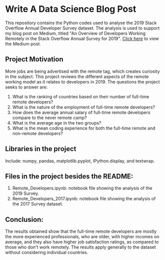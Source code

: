 # Write A Data Science Blog Post

This repository contains the Python codes used to analyse the 2019 Stack Overflow Annual Developer Survey dataset.
The analysis is used to support my blog post on Medium, titled "An Overview of Developers Working Remotely in the 
Stack Overflow Annual Survey for 2019". [Click here][1] to view the Medium post. 

## Project Motivation

More jobs are being advertised with the remote tag, which creates curiosity in the subject. 
This project reviews the different aspects of the remote working model as it relates to developers in 2019.
The questions the project seeks to answer are:

1. What is the ranking of countries based on their number of full-time remote developers?
2. What is the nature of the employment of full-time remote developers?
3. How does the average annual salary of full-time remote developers compare to the never remote camp?
4. What is the average age in the two groups?
5. What is the mean coding experience for both the full-time remote and non-remote developers?

## Libraries in the project 

Include: numpy, pandas, matplotlib.pyplot, IPython.display, and textwrap.

## Files in the project besides the README:

1. Remote_Developers.ipynb: notebook file showing the analysis of the 2019 Survey.
2. Remote_Developers_2017.ipynb: notebook file showing the analysis of the 2017 Survey dataset.


## Conclusion: 

The results obtained show that the full-time remote developers are mostly the more experienced professionals, who are older,
with higher incomes on average, and they also have higher job satisfaction ratings, as compared to those who don't work remotely.
The results apply generally to the dataset without considering individual countries.


[1]: https://medium.com/@itoroikon/an-overview-of-developers-working-remotely-in-the-stack-overflow-annual-survey-for-2019-c0abbd2cf880?source=friends_link&sk=99a255d90feb4db5c2b8b162f04631b5